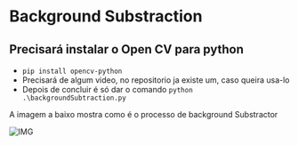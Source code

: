 # **Background Substraction**

  ## Precisará instalar o Open CV para python
  
  *  `pip install opencv-python`
  *  Precisará de algum video, no repositorio ja existe um, caso queira usa-lo
  *  Depois de concluir é só dar o comando `python .\backgroundSubtraction.py`


A imagem a baixo mostra como é o processo de background Substractor

![IMG](https://drive.google.com/drive/u/1/folders/15ryiTANoOp3rL-OHXcGoyh2a67yTTkmn)

